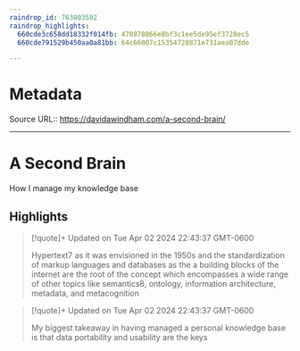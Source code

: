 ```yaml
---
raindrop_id: 763803502
raindrop_highlights:
  660cde3c658dd18332f014fb: 470878866e8bf3c1ee5de95ef3728ec5
  660cde791529b450aa0a81bb: 64c66007c15354728871e731aea07dde

---
```


# Metadata
Source URL:: https://davidawindham.com/a-second-brain/


---
# A Second Brain

How I manage my knowledge base

## Highlights

> [!quote]+ Updated on Tue Apr 02 2024 22:43:37 GMT-0600
>
> Hypertext7 as it was envisioned in the 1950s and the standardization of markup languages and databases as the a building blocks of the internet are the root of the concept which encompasses a wide range of other topics like semantics8, ontology, information architecture, metadata, and metacognition

> [!quote]+ Updated on Tue Apr 02 2024 22:43:37 GMT-0600
>
> My biggest takeaway in having managed a personal knowledge base is that data portability and usability are the keys
